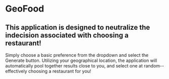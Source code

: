 # GeoFood

## This application is designed to neutralize the indecision associated with choosing a restaurant!

Simply choose a basic preference from the dropdown and select the Generate button. Utilizing your geographical location, the application will automatically pool together results close to you, and select one at random--effectively choosing a restaurant for you!
